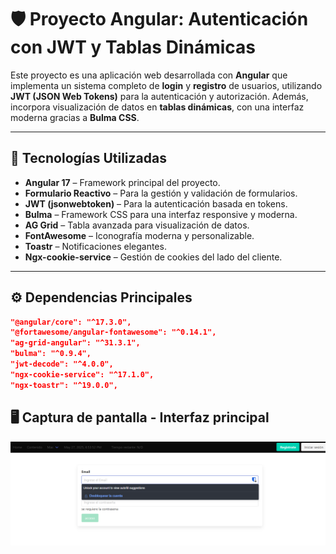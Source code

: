 # 🛡️ Proyecto Angular: Autenticación con JWT y Tablas Dinámicas

Este proyecto es una aplicación web desarrollada con **Angular** que implementa un sistema completo de **login** y **registro** de usuarios, utilizando **JWT (JSON Web Tokens)** para la autenticación y autorización. Además, incorpora visualización de datos en **tablas dinámicas**, con una interfaz moderna gracias a **Bulma CSS**.

---

## 🚀 Tecnologías Utilizadas

- **Angular 17** – Framework principal del proyecto.
- **Formulario Reactivo** – Para la gestión y validación de formularios.
- **JWT (jsonwebtoken)** – Para la autenticación basada en tokens.
- **Bulma** – Framework CSS para una interfaz responsive y moderna.
- **AG Grid** – Tabla avanzada para visualización de datos.
- **FontAwesome** – Iconografía moderna y personalizable.
- **Toastr** – Notificaciones elegantes.
- **Ngx-cookie-service** – Gestión de cookies del lado del cliente.

---

## ⚙️ Dependencias Principales

```json
"@angular/core": "^17.3.0",
"@fortawesome/angular-fontawesome": "^0.14.1",
"ag-grid-angular": "^31.3.1",
"bulma": "^0.9.4",
"jwt-decode": "^4.0.0",
"ngx-cookie-service": "^17.1.0",
"ngx-toastr": "^19.0.0",
```

## 🖥️ Captura de pantalla - Interfaz principal

![Demo de la aplicación](./src/assets/image.png)
